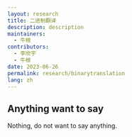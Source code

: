 ```yaml
---
layout: research
title: 二进制翻译
description: description
maintainers:
  - 牛根
contributors:
  - 李欣宇
  - 牛根
date: 2023-06-26
permalink: research/binarytranslation
lang: zh
---
```


## Anything want to say

Nothing, do not want to say anything.